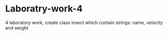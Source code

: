 # Laboratry-work-4
4 laboratory work, create class insect which contain strings: name, velocity and weight
